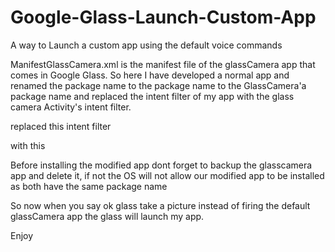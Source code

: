 Google-Glass-Launch-Custom-App
==============================

A way to Launch a custom app using the default voice commands

ManifestGlassCamera.xml is the manifest file of the glassCamera app that comes in Google Glass.
So here I have developed a normal app and renamed the package name to the package name to the GlassCamera'a package
name and replaced the intent filter of my app with the glass camera Activity's intent filter.

replaced this intent filter

 <intent-filter>
                <action android:name="android.intent.action.MAIN" />
                <category android:name="android.intent.category.LAUNCHER" />
 </intent-filter>


with this

 <intent-filter>
                <action android:name="com.google.glass.action.TAKE_PICTURE" />
                <category android:name="android.intent.category.DEFAULT" />
 </intent-filter>


Before installing the modified app dont forget to backup the glasscamera app and delete it, if not the OS will not allow
our modified app to be installed as both have the same package name

So now when you say ok glass take a picture instead of firing the default glassCamera app the glass will launch my app.

Enjoy
